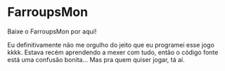 # FarroupsMon
Baixe o FarroupsMon por aqui!

Eu definitivamente não me orgulho do jeito que eu programei esse jogo kkkk. Estava recém aprendendo
a mexer com tudo, então o código fonte está uma confusão bonita... Mas pra quem quiser jogar, tá aí.
